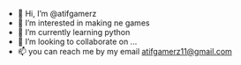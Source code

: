 - 👋 Hi, I’m @atifgamerz
- 👀 I’m interested in making ne games
- 🌱 I’m currently learning python
- 💞️ I’m looking to collaborate on ...
- 📫 you can reach me by my email atifgamerz11@gmail.com

<!---
atifgamerz/atifgamerz is a ✨ special ✨ repository because its `README.md` (this file) appears on your GitHub profile.
You can click the Preview link to take a look at your changes.
--->

